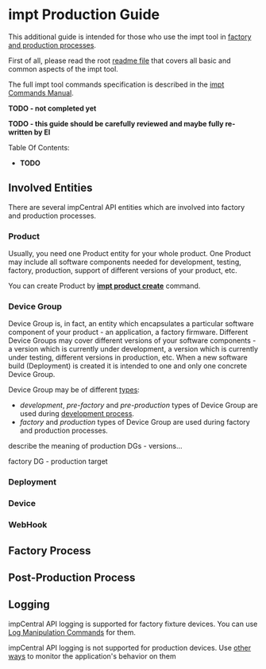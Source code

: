 # impt Production Guide

This additional guide is intended for those who use the impt tool in [factory and production processes](https://developer.electricimp.com/manufacturing).

First of all, please read the root [readme file](./README.md) that covers all basic and common aspects of the impt tool.

The full impt tool commands specification is described in the [impt Commands Manual](./CommandsManual.md).

**TODO - not completed yet**

**TODO - this guide should be carefully reviewed and maybe fully re-written by EI**

Table Of Contents:
- **TODO**

## Involved Entities

There are several impCentral API entities which are involved into factory and production processes.

### Product

Usually, you need one Product entity for your whole product. One Product may include all software components needed for development, testing, factory, production, support of different versions of your product, etc.

You can create Product by [**impt product create**](./CommandsManual.md#product-create) command.

### Device Group

Device Group is, in fact, an entity which encapsulates a particular software component of your product - an application, a factory firmware. Different Device Groups may cover different versions of your software components - a version which is currently under development, a version which is currently under testing, different versions in production, etc. When a new software build (Deployment) is created it is intended to one and only one concrete Device Group.

Device Group may be of different [types](./CommandsManual.md#device-group-type):
- *development*, *pre-factory* and *pre-production* types of Device Group are used during [development process](./DevelopmentGuide.md).
- *factory* and *production* types of Device Group are used during factory and production processes.

describe the meaning of production DGs - versions...

factory DG - production target

### Deployment

### Device

### WebHook

## Factory Process

## Post-Production Process

## Logging

impCentral API logging is supported for factory fixture devices. You can use [Log Manipulation Commands](./CommandsManual.md#log-manipulation-commands) for them.

impCentral API logging is not supported for production devices. Use [other ways](https://developer.electricimp.com/resources/monitoringapplication/) to monitor the application's behavior on them



